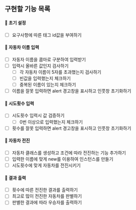 ## 구현할 기능 목록

#### 📌 초기 설정

- [ ] 요구사항에 따른 태그 id값을 부여하기

#### 📌 자동차 이름 입력

- [ ] 자동자 이름을 콤마로 구분하여 입력받기
- [ ] 입력시 올바른 값인지 검사하기
  - [ ] 각 자동차 이름이 5자를 초과했는지 검사하기
  - [ ] 빈값을 입력했는지 체크하기
  - [ ] 중복된 이름이 있는지 체크하기
- [ ] 이름을 잘못 입력하면 alert 경고창을 표시하고 인풋창 초기화하기

#### 📌 시도횟수 입력

- [ ] 시도횟수 입력시 값 검증하기
  - [ ] 0번 이상으로 입력했는지 체크하기
- [ ] 횟수를 잘못 입력하면 alert 경고창을 표시하고 인풋창 초기화하기

#### 📌 자동차 전진

- [ ] 자동차 클래스를 생성하고 조건에 따라 전진하는 기능 추가하기
- [ ] 입력한 이름에 맞게 new를 이용하여 인스턴스를 만들기
- [ ] 시도횟수에 맞게 자동차를 전진시키기

#### 📌 결과 출력

- [ ] 횟수에 따른 전진한 결과를 출력하기
- [ ] 최고로 많이 전진한 자동차를 판별하기
- [ ] 판별한 결과에 따라 우승자를 출력하기
